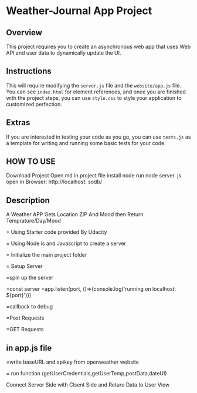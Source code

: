 # Weather-Journal App Project

## Overview
This project requires you to create an asynchronous web app that uses Web API and user data to dynamically update the UI. 

## Instructions
This will require modifying the `server.js` file and the `website/app.js` file. You can see `index.html` for element references, and once you are finished with the project steps, you can use `style.css` to style your application to customized perfection.

## Extras
If you are interested in testing your code as you go, you can use `tests.js` as a template for writing and running some basic tests for your code.

## HOW TO USE

Download Project
Open md in project file
install node
run node server. js
open in Browser: http://localhost: sodb/

## Description

A Weather APP Gets Location ZIP And Mood then Return Temprature/Day/Mood

= Using Starter code provided By Udacity

= Using Node is and Javascript to create a server

= Initialize the main project folder

= Setup Server

=spin up the server 

=const server =app.listen(port, ()=>{console.log('running on localhost: ${port}')})

=callback to debug

=Post Requests

=GET Requests

## in app.js file

=write baseURL and apikey from openweather website

= run function (getUserCredentials,getUserTemp,postData,dateUI)

Connect Server Side with Clsent Side and Returo Data to User View